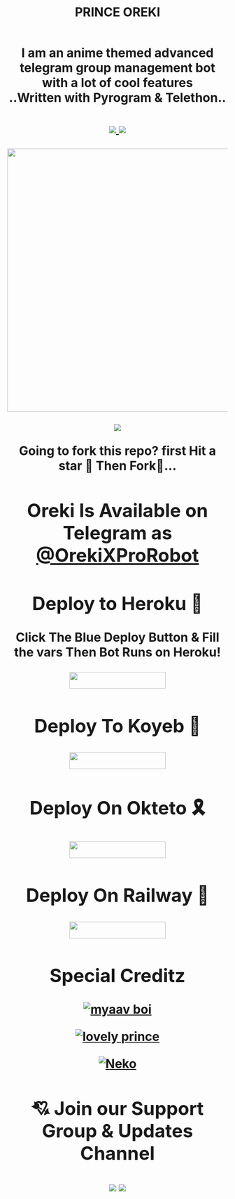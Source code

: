 <h1 align="center"><b>PRINCE OREKI<h2 align="center">

<h4 align="center">I am an anime themed advanced telegram group management bot with a lot of cool features <br> ..Written with Pyrogram & Telethon..</h4>
<p align='center'>
  <a href="https://www.python.org/" alt="made-with-python"> <img src="https://img.shields.io/badge/Made%20with-Python-1f425f.svg?style=flat-square&logo=python&color=blue" /> </a>
  <a href="https://github.com/Awesome-Gtash/OrekiRobot-2/graphs/commit-activity" alt="Maintenance"> <img src="https://img.shields.io/badge/Maintained%3F-Yes-red.svg?style=flat-square" /> </a>
</p>

<p align="center"><a href="https://t.me/OrekiXProRobot"><img src="https://te.legra.ph/file/bf426ef1ca910801efbd3.jpg" width="600"></a></p>

<p align="center"><a href="https://pypi.org/project/Telethon/"> <img src="https://img.shields.io/pypi/v/telethon?color=pink&label=telethon&logo=python&logoColor=green&style=for-the-badge" /></a></p>


**Going to fork this repo? first Hit a star 💫 Then Fork🤞...**



## Oreki Is Available on Telegram as [@OrekiXProRobot](https://t.me/Orekixprorobot)

## Deploy to Heroku 💌

Click The Blue Deploy Button & Fill the vars Then Bot Runs on Heroku!
<p align="center"><a href="https://heroku.com/deploy?template=https://github.com/Awesome-Gtash/OrekiRobot-2"> <img src="https://img.shields.io/badge/Deploy%20To%20Heroku-blue?style=for-the-badge&logo=heroku" width="220" height="38.45"/></a></p>
  
  
  
## Deploy To Koyeb 🎀
  
<p align="center"><a href="https://koyeb.com/deploy?template=https://github.com/Awesome-Gtash/OrekiRobot-2"> <img src="https://img.shields.io/badge/Deploy%20To%20Koyeb-black?style=for-the-badge&logo=koyeb" width="220" height="38.45"/></a></p>
  
  

## Deploy On Okteto 🎗️

<p align="center"><a href="https://okteto.com/deploy?template=https://github.com/Awesome-Gtash/OrekiRobot-2"> <img src="https://img.shields.io/badge/Deploy%20On%20Okteto-green?style=for-the-badge&logo=okteto" width="220" height="38.45"/></a></p>

  
  
## Deploy On Railway 💖

<p align="center"><a href="https://railway.app/deploy?template=https://github.com/Awesome-Gtash/OrekiRobot-2"> <img src="https://img.shields.io/badge/Deploy%20On%20Railway-violet?style=for-the-badge&logo=railway" width="220" height="38.45"/></a></p>
  
  
  
## Special Creditz
<a href="https://github.com/Awesome-Gtash"> <img src="https://img.shields.io/badge/myaav boi-black?style=for-the-badge&logo=github" alt="myaav boi" /> </a>

<a href="https://github.com/Awesome-Prince"> <img src="https://img.shields.io/badge/lovely prince-black?style=for-the-badge&logo=github" alt="lovely prince" /> </a>

<a href="https://github.com/Awesome-Prince/NekoRobot-3"> <img src="https://img.shields.io/badge/nekorobot-black?style=for-the-badge&logo=github" alt="Neko" /> </a>


## 💘 Join our Support Group & Updates Channel
<a href="https://t.me/Tiger_SupportChat"><img src="https://img.shields.io/badge/Support 💌-Telegram%20Group-red.svg?logo=telegram"></a>
<a href="https://t.me/Tiger_Updates"><img src="https://img.shields.io/badge/Updates 📣-Telegram%20Channel-red.svg?logo=telegram"></a>
